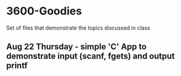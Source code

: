 # 3600-Goodies
Set of files that demonstrate the topics discussed in class

## Aug 22 Thursday - simple 'C' App to demonstrate input (scanf, fgets) and output printf